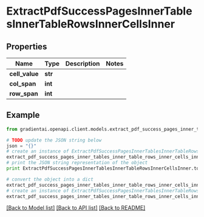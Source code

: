 # ExtractPdfSuccessPagesInnerTablesInnerTableRowsInnerCellsInner


## Properties
Name | Type | Description | Notes
------------ | ------------- | ------------- | -------------
**cell_value** | **str** |  | 
**col_span** | **int** |  | 
**row_span** | **int** |  | 

## Example

```python
from gradientai.openapi.client.models.extract_pdf_success_pages_inner_tables_inner_table_rows_inner_cells_inner import ExtractPdfSuccessPagesInnerTablesInnerTableRowsInnerCellsInner

# TODO update the JSON string below
json = "{}"
# create an instance of ExtractPdfSuccessPagesInnerTablesInnerTableRowsInnerCellsInner from a JSON string
extract_pdf_success_pages_inner_tables_inner_table_rows_inner_cells_inner_instance = ExtractPdfSuccessPagesInnerTablesInnerTableRowsInnerCellsInner.from_json(json)
# print the JSON string representation of the object
print ExtractPdfSuccessPagesInnerTablesInnerTableRowsInnerCellsInner.to_json()

# convert the object into a dict
extract_pdf_success_pages_inner_tables_inner_table_rows_inner_cells_inner_dict = extract_pdf_success_pages_inner_tables_inner_table_rows_inner_cells_inner_instance.to_dict()
# create an instance of ExtractPdfSuccessPagesInnerTablesInnerTableRowsInnerCellsInner from a dict
extract_pdf_success_pages_inner_tables_inner_table_rows_inner_cells_inner_form_dict = extract_pdf_success_pages_inner_tables_inner_table_rows_inner_cells_inner.from_dict(extract_pdf_success_pages_inner_tables_inner_table_rows_inner_cells_inner_dict)
```
[[Back to Model list]](../README.md#documentation-for-models) [[Back to API list]](../README.md#documentation-for-api-endpoints) [[Back to README]](../README.md)



